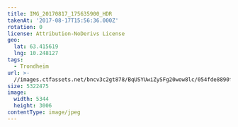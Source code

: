 ```yaml
---
title: IMG_20170817_175635900_HDR
takenAt: '2017-08-17T15:56:36.000Z'
rotation: 0
license: Attribution-NoDerivs License
geo:
  lat: 63.415619
  lng: 10.248127
tags:
  - Trondheim
url: >-
  //images.ctfassets.net/bncv3c2gt878/BqUSYUwiZySFg20wow8lc/054fde8890f9362c9525f8356a767f26/img_20170817_175635900_hdr_36635748825_o
size: 5322475
image:
  width: 5344
  height: 3006
contentType: image/jpeg
---
```


